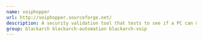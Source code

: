 ```yaml
---
name: voiphopper
url: http://voiphopper.sourceforge.net/
description: A security validation tool that tests to see if a PC can mimic the behavior of an IP Phone.
group: blackarch blackarch-automation blackarch-voip
---
```

